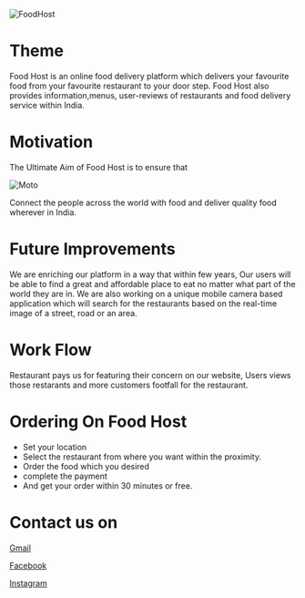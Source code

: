 ![FoodHost](https://www.palmiero-design.co.uk/wp-content/uploads/2016/07/foodhost_Logo_1-1-720x360.jpg)
# **Theme**
<p>Food Host is an online food delivery platform which delivers your favourite food from your favourite restaurant to your door step. Food Host also provides information,menus, user-reviews of restaurants and food delivery service within India. </p>

# **Motivation**
<p>The Ultimate Aim of Food Host is to ensure that
</p>

![Moto](https://www.crowdfundinsider.com/wp-content/uploads/2015/09/zomato1.png)
<p>
Connect the people across the world with food and deliver quality food wherever in India. </p>

# **Future Improvements**
<p>We are enriching our platform in a way that within few years, Our users will be able to find a great and affordable place to eat no matter what part of the world they are in. We are also working on a unique mobile camera based application which will search for the restaurants based on the real-time image of a street, road or an area.  </p>

# **Work Flow**
<p>Restaurant pays us for featuring their concern on our website, Users views those restarants and more customers footfall for the restaurant.</p>

# **Ordering On Food Host**
* Set your location
* Select the restaurant from where you want within the proximity.
* Order the food which you desired
* complete the payment
* And get your order within 30 minutes or free.

# **Contact us on**

[Gmail](https://myaccount.google.com/?hl=en_GB)

[Facebook](https://www.facebook.com/)

[Instagram](https://www.instagram.com/08rebellion08/)